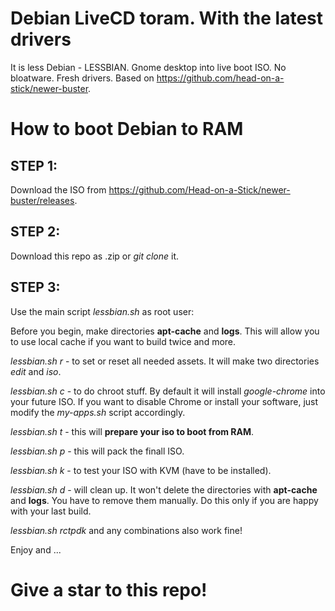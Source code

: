# Debian LiveCD toram. With the latest drivers

It is less Debian - LESSBIAN.
Gnome desktop into live boot ISO. No bloatware. Fresh drivers.
Based on https://github.com/head-on-a-stick/newer-buster.

# How to boot Debian to RAM
## STEP 1:
Download the ISO from https://github.com/Head-on-a-Stick/newer-buster/releases.
## STEP 2:
Download this repo as .zip or _git clone_ it.
## STEP 3:
Use the main script _lessbian.sh_ as root user:

Before you begin, make directories __apt-cache__ and __logs__. This will allow you to use local cache if you want to build twice and more.

_lessbian.sh r_ - to set or reset all needed assets. It will make two directories _edit_ and _iso_.

_lessbian.sh c_ - to do chroot stuff. By default it will install _google-chrome_ into your future ISO. If you want to disable Chrome or install your software, just modify the _my-apps.sh_ script accordingly.

_lessbian.sh t_ - this will __prepare your iso to boot from RAM__.

_lessbian.sh p_ - this will pack the finall ISO.

_lessbian.sh k_ - to test your ISO with KVM (have to be installed).

_lessbian.sh d_ - will clean up. It won't delete the directories with __apt-cache__ and __logs__. You have to remove them manually. Do this only if you are happy with your last build.

_lessbian.sh rctpdk_ and any combinations also work fine!

Enjoy and ...

# Give a star to this repo!
